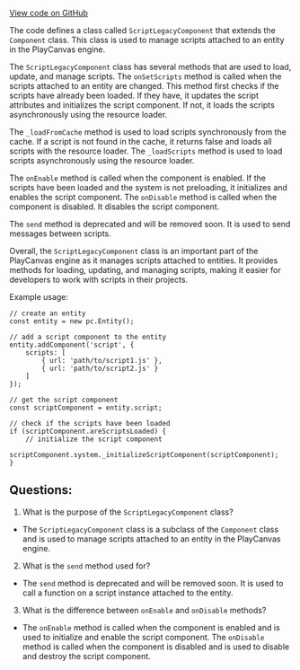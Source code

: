 [View code on GitHub](https://github.com/playcanvas/engine/src/framework/components/script-legacy/component.js)

The code defines a class called `ScriptLegacyComponent` that extends the `Component` class. This class is used to manage scripts attached to an entity in the PlayCanvas engine. 

The `ScriptLegacyComponent` class has several methods that are used to load, update, and manage scripts. The `onSetScripts` method is called when the scripts attached to an entity are changed. This method first checks if the scripts have already been loaded. If they have, it updates the script attributes and initializes the script component. If not, it loads the scripts asynchronously using the resource loader. 

The `_loadFromCache` method is used to load scripts synchronously from the cache. If a script is not found in the cache, it returns false and loads all scripts with the resource loader. The `_loadScripts` method is used to load scripts asynchronously using the resource loader. 

The `onEnable` method is called when the component is enabled. If the scripts have been loaded and the system is not preloading, it initializes and enables the script component. The `onDisable` method is called when the component is disabled. It disables the script component. 

The `send` method is deprecated and will be removed soon. It is used to send messages between scripts. 

Overall, the `ScriptLegacyComponent` class is an important part of the PlayCanvas engine as it manages scripts attached to entities. It provides methods for loading, updating, and managing scripts, making it easier for developers to work with scripts in their projects. 

Example usage:

```
// create an entity
const entity = new pc.Entity();

// add a script component to the entity
entity.addComponent('script', {
    scripts: [
        { url: 'path/to/script1.js' },
        { url: 'path/to/script2.js' }
    ]
});

// get the script component
const scriptComponent = entity.script;

// check if the scripts have been loaded
if (scriptComponent.areScriptsLoaded) {
    // initialize the script component
    scriptComponent.system._initializeScriptComponent(scriptComponent);
}
```
## Questions: 
 1. What is the purpose of the `ScriptLegacyComponent` class?
- The `ScriptLegacyComponent` class is a subclass of the `Component` class and is used to manage scripts attached to an entity in the PlayCanvas engine.

2. What is the `send` method used for?
- The `send` method is deprecated and will be removed soon. It is used to call a function on a script instance attached to the entity.

3. What is the difference between `onEnable` and `onDisable` methods?
- The `onEnable` method is called when the component is enabled and is used to initialize and enable the script component. The `onDisable` method is called when the component is disabled and is used to disable and destroy the script component.